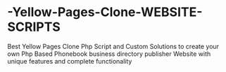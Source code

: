# -Yellow-Pages-Clone-WEBSITE-SCRIPTS
Best Yellow Pages Clone Php Script and Custom Solutions to create your own Php Based Phonebook business directory publisher Website with unique features and complete functionality
